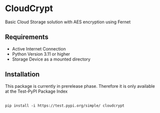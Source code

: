 # CloudCrypt
Basic Cloud Storage solution with AES encryption using Fernet

## Requirements
- Active Internet Connection
- Python Version 3.11 or higher
- Storage Device as a mounted directory
  
## Installation
This package is currently in prerelease phase. Therefore it is only available at the Test-PyPI Package Index
######
    pip install -i https://test.pypi.org/simple/ cloudcrypt

